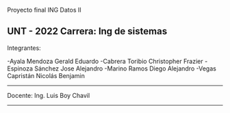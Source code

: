 Proyecto final ING Datos II

UNT - 2022
Carrera: Ing de sistemas
--------------
Integrantes:

-Ayala Mendoza Gerald Eduardo
-Cabrera Toribio Christopher Frazier
-Espinoza Sánchez Jose Alejandro
-Marino Ramos Diego Alejandro
-Vegas Capristán Nicolás Benjamin

-------------

Docente:
Ing. Luis Boy Chavil

-------------
